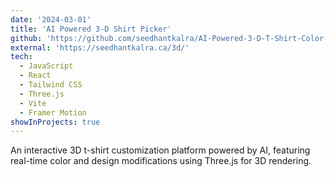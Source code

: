 ```yaml
---
date: '2024-03-01'
title: 'AI Powered 3-D Shirt Picker'
github: 'https://github.com/seedhantkalra/AI-Powered-3-D-T-Shirt-Color-Picker'
external: 'https://seedhantkalra.ca/3d/'
tech:
  - JavaScript
  - React
  - Tailwind CSS
  - Three.js
  - Vite
  - Framer Motion
showInProjects: true
---
```


An interactive 3D t-shirt customization platform powered by AI, featuring real-time color and design modifications using Three.js for 3D rendering.
